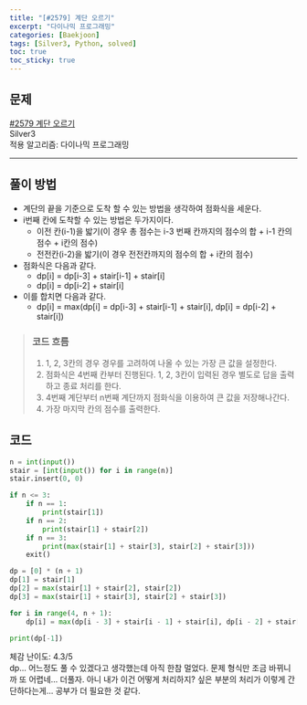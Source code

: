 ```yaml
---
title: "[#2579] 계단 오르기"
excerpt: "다이나믹 프로그래밍"
categories: [Baekjoon]
tags: [Silver3, Python, solved]
toc: true
toc_sticky: true
---
```


## 문제
[#2579 계단 오르기](https://www.acmicpc.net/problem/2579) <br>
Silver3 <br>
적용 알고리즘: 다이나믹 프로그래밍

***

## 풀이 방법
* 계단의 끝을 기준으로 도착 할 수 있는 방법을 생각하여 점화식을 세운다.
* i번째 칸에 도착할 수 있는 방법은 두가지이다. 
  * 이전 칸(i-1)을 밟기(이 경우 총 점수는 i-3 번째 칸까지의 점수의 합 + i-1 칸의 점수 + i칸의 점수)
  * 전전칸(i-2)을 밟기(이 경우 전전칸까지의 점수의 합 + i칸의 점수)
* 점화식은 다음과 같다.
  * dp[i] = dp[i-3] + stair[i-1] + stair[i]
  * dp[i] = dp[i-2] + stair[i]
* 이를 합치면 다음과 같다.
  * dp[i] = max(dp[i] = dp[i-3] + stair[i-1] + stair[i], dp[i] = dp[i-2] + stair[i])

> ### 코드 흐름
> 1. 1, 2, 3칸의 경우 경우를 고려하여 나올 수 있는 가장 큰 값을 설정한다.
> 2. 점화식은 4번째 칸부터 진행된다. 1, 2, 3칸이 입력된 경우 별도로 답을 출력하고 종료 처리를 한다.
> 3. 4번째 계단부터 n번째 계단까지 점화식을 이용하여 큰 값을 저장해나간다.
> 4. 가장 마지막 칸의 점수를 출력한다.

## 코드
~~~python
n = int(input())
stair = [int(input()) for i in range(n)]
stair.insert(0, 0)

if n <= 3:
    if n == 1:
        print(stair[1])
    if n == 2:
        print(stair[1] + stair[2])
    if n == 3:
        print(max(stair[1] + stair[3], stair[2] + stair[3]))
    exit()

dp = [0] * (n + 1)
dp[1] = stair[1]
dp[2] = max(stair[1] + stair[2], stair[2])
dp[3] = max(stair[1] + stair[3], stair[2] + stair[3])

for i in range(4, n + 1):
    dp[i] = max(dp[i - 3] + stair[i - 1] + stair[i], dp[i - 2] + stair[i])

print(dp[-1])
~~~

체감 난이도: 4.3/5 <br>
dp... 어느정도 풀 수 있겠다고 생각했는데 아직 한참 멀었다. 문제 형식만 조금 바뀌니까 또 어렵네... 더풀자. 아니 내가 이건 어떻게 처리하지? 싶은 부분의 처리가 이렇게 간단하다는게... 공부가 더 필요한 것 같다.